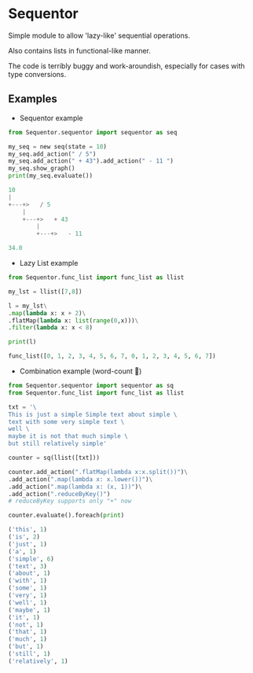 # Sequentor

Simple module to allow 'lazy-like' sequential operations.

Also contains lists in functional-like manner.

The code is terribly buggy and work-aroundish, especially for cases with type conversions.


## Examples
* Sequentor example

``` python
from Sequentor.sequentor import sequentor as seq

my_seq = new seq(state = 10)
my_seq.add_action(" / 5")
my_seq.add_action(" + 43").add_action(" - 11 ")
my_seq.show_graph()
print(my_seq.evaluate())

10
|
+---+>   / 5
    |
    +---+>   + 43
        |
        +---+>   - 11

34.0
```

* Lazy List example

``` python
from Sequentor.func_list import func_list as llist

my_lst = llist([7,8])

l = my_lst\
.map(lambda x: x + 2)\
.flatMap(lambda x: list(range(0,x)))\
.filter(lambda x: x < 8)

print(l)

func_list([0, 1, 2, 3, 4, 5, 6, 7, 0, 1, 2, 3, 4, 5, 6, 7])
```

* Combination example (word-count :tada:)

```python
from Sequentor.sequentor import sequentor as sq
from Sequentor.func_list import func_list as llist

txt = '\
This is just a simple Simple text about simple \
text with some very simple text \
well \
maybe it is not that much simple \
but still relatively simple'

counter = sq(llist([txt]))

counter.add_action(".flatMap(lambda x:x.split())")\
.add_action(".map(lambda x: x.lower())")\
.add_action(".map(lambda x: (x, 1))")\
.add_action(".reduceByKey()")
# reduceByKey supports only "+" now

counter.evaluate().foreach(print)

('this', 1)
('is', 2)
('just', 1)
('a', 1)
('simple', 6)
('text', 3)
('about', 1)
('with', 1)
('some', 1)
('very', 1)
('well', 1)
('maybe', 1)
('it', 1)
('not', 1)
('that', 1)
('much', 1)
('but', 1)
('still', 1)
('relatively', 1)
```
